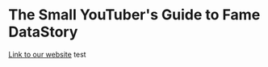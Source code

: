 # The Small YouTuber's Guide to Fame DataStory

[Link to our website](https://zwierski.github.io/croquemADAme-datastory/)
test
